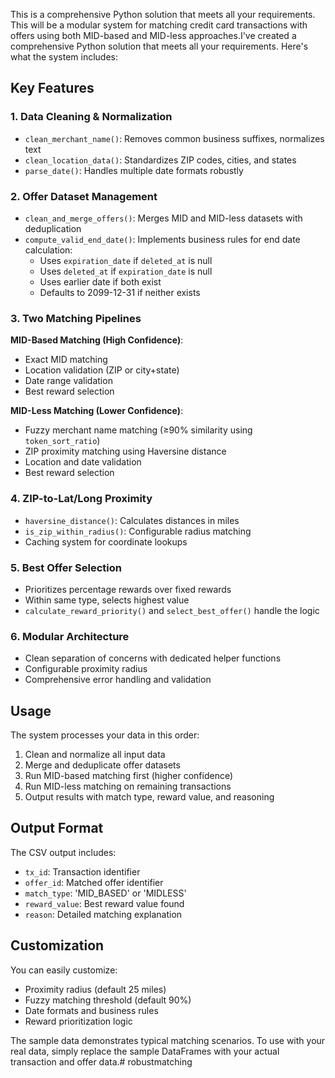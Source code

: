 This is a comprehensive Python solution that meets all your requirements. This will be a modular system for matching credit card transactions with offers using both MID-based and MID-less approaches.I've created a comprehensive Python solution that meets all your requirements. Here's what the system includes:

## Key Features

### 1. **Data Cleaning & Normalization**
- `clean_merchant_name()`: Removes common business suffixes, normalizes text
- `clean_location_data()`: Standardizes ZIP codes, cities, and states
- `parse_date()`: Handles multiple date formats robustly

### 2. **Offer Dataset Management**
- `clean_and_merge_offers()`: Merges MID and MID-less datasets with deduplication
- `compute_valid_end_date()`: Implements business rules for end date calculation:
  - Uses `expiration_date` if `deleted_at` is null
  - Uses `deleted_at` if `expiration_date` is null  
  - Uses earlier date if both exist
  - Defaults to 2099-12-31 if neither exists

### 3. **Two Matching Pipelines**

**MID-Based Matching (High Confidence)**:
- Exact MID matching
- Location validation (ZIP or city+state)
- Date range validation
- Best reward selection

**MID-Less Matching (Lower Confidence)**:
- Fuzzy merchant name matching (≥90% similarity using `token_sort_ratio`)
- ZIP proximity matching using Haversine distance
- Location and date validation
- Best reward selection

### 4. **ZIP-to-Lat/Long Proximity**
- `haversine_distance()`: Calculates distances in miles
- `is_zip_within_radius()`: Configurable radius matching
- Caching system for coordinate lookups

### 5. **Best Offer Selection**
- Prioritizes percentage rewards over fixed rewards
- Within same type, selects highest value
- `calculate_reward_priority()` and `select_best_offer()` handle the logic

### 6. **Modular Architecture**
- Clean separation of concerns with dedicated helper functions
- Configurable proximity radius
- Comprehensive error handling and validation

## Usage

The system processes your data in this order:
1. Clean and normalize all input data
2. Merge and deduplicate offer datasets  
3. Run MID-based matching first (higher confidence)
4. Run MID-less matching on remaining transactions
5. Output results with match type, reward value, and reasoning

## Output Format

The CSV output includes:
- `tx_id`: Transaction identifier
- `offer_id`: Matched offer identifier  
- `match_type`: 'MID_BASED' or 'MIDLESS'
- `reward_value`: Best reward value found
- `reason`: Detailed matching explanation

## Customization

You can easily customize:
- Proximity radius (default 25 miles)
- Fuzzy matching threshold (default 90%)
- Date formats and business rules
- Reward prioritization logic

The sample data demonstrates typical matching scenarios. To use with your real data, simply replace the sample DataFrames with your actual transaction and offer data.# robustmatching
